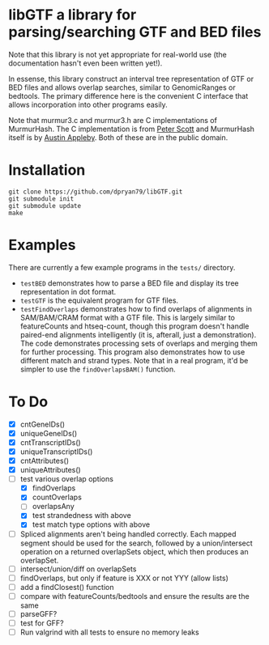 libGTF a library for parsing/searching GTF and BED files
========================================================

Note that this library is not yet appropriate for real-world use (the documentation hasn't even been written yet!).

In essense, this library construct an interval tree representation of GTF or BED files and allows overlap searches, similar to GenomicRanges or bedtools. The primary difference here is the convenient C interface that allows incorporation into other programs easily.

Note that murmur3.c and murmur3.h are C implementations of MurmurHash. The C implementation is from [Peter Scott](https://github.com/PeterScott/murmur3) and MurmurHash itself is by [Austin Appleby](https://code.google.com/p/smhasher/wiki/MurmurHash3). Both of these are in the public domain.

Installation
============

    git clone https://github.com/dpryan79/libGTF.git
    git submodule init
    git submodule update
    make

Examples
========

There are currently a few example programs in the `tests/` directory.

  * `testBED` demonstrates how to parse a BED file and display its tree representation in dot format.
  * `testGTF` is the equivalent program for GTF files.
  * `testFindOverlaps` demonstrates how to find overlaps of alignments in SAM/BAM/CRAM format with a GTF file. This is largely similar to featureCounts and htseq-count, though this program doesn't handle paired-end alignments intelligently (it is, afterall, just a demonstration). The code demonstrates processing sets of overlaps and merging them for further processing. This program also demonstrates how to use different match and strand types. Note that in a real program, it'd be simpler to use the `findOverlapsBAM()` function.

To Do
=====

 - [X] cntGeneIDs()
 - [X] uniqueGeneIDs()
 - [X] cntTranscriptIDs()
 - [X] uniqueTranscriptIDs()
 - [X] cntAttributes()
 - [X] uniqueAttributes()
 - [ ] test various overlap options
   - [X] findOverlaps
   - [X] countOverlaps
   - [ ] overlapsAny
   - [X] test strandedness with above
   - [X] test match type options with above
 - [ ] Spliced alignments aren't being handled correctly. Each mapped segment should be used for the search, followed by a union/intersect operation on a returned overlapSets object, which then produces an overlapSet.
 - [ ] intersect/union/diff on overlapSets
 - [ ] findOverlaps, but only if feature is XXX or not YYY (allow lists)
 - [ ] add a findClosest() function
 - [ ] compare with featureCounts/bedtools and ensure the results are the same
 - [ ] parseGFF?
 - [ ] test for GFF?
 - [ ] Run valgrind with all tests to ensure no memory leaks
